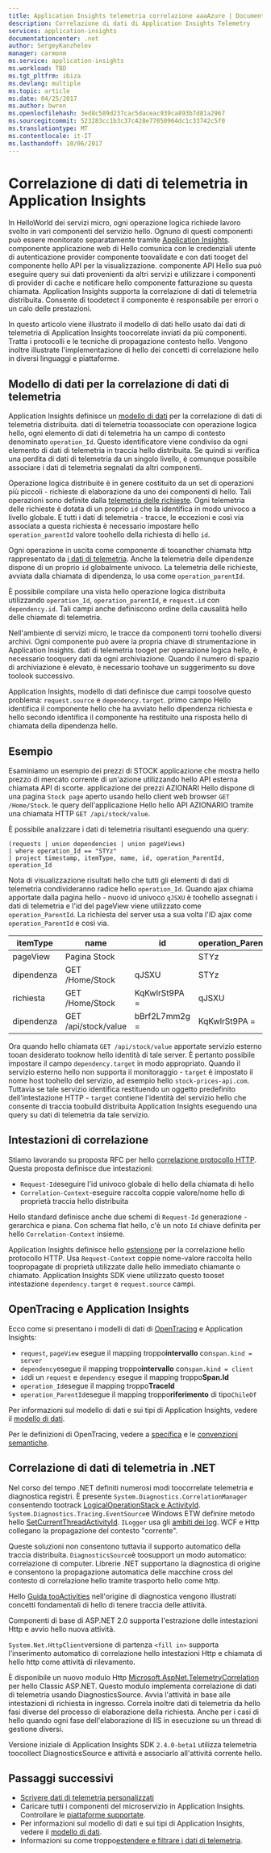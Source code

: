 ```yaml
---
title: Application Insights telemetria correlazione aaaAzure | Documenti Microsoft
description: Correlazione di dati di Application Insights Telemetry
services: application-insights
documentationcenter: .net
author: SergeyKanzhelev
manager: carmonm
ms.service: application-insights
ms.workload: TBD
ms.tgt_pltfrm: ibiza
ms.devlang: multiple
ms.topic: article
ms.date: 04/25/2017
ms.author: bwren
ms.openlocfilehash: 3ed8c589d237cac5daceac939ca893b7d81a2967
ms.sourcegitcommit: 523283cc1b3c37c428e77850964dc1c33742c5f0
ms.translationtype: MT
ms.contentlocale: it-IT
ms.lasthandoff: 10/06/2017
---
```

# <a name="telemetry-correlation-in-application-insights"></a>Correlazione di dati di telemetria in Application Insights

In HelloWorld dei servizi micro, ogni operazione logica richiede lavoro svolto in vari componenti del servizio hello. Ognuno di questi componenti può essere monitorato separatamente tramite [Application Insights](app-insights-overview.md). componente applicazione web di Hello comunica con le credenziali utente di autenticazione provider componente toovalidate e con dati tooget del componente hello API per la visualizzazione. componente API Hello sua può eseguire query sui dati provenienti da altri servizi e utilizzare i componenti di provider di cache e notificare hello componente fatturazione su questa chiamata. Application Insights supporta la correlazione di dati di telemetria distribuita. Consente di toodetect il componente è responsabile per errori o un calo delle prestazioni.

In questo articolo viene illustrato il modello di dati hello usato dai dati di telemetria di Application Insights toocorrelate inviati da più componenti. Tratta i protocolli e le tecniche di propagazione contesto hello. Vengono inoltre illustrate l'implementazione di hello dei concetti di correlazione hello in diversi linguaggi e piattaforme.

## <a name="telemetry-correlation-data-model"></a>Modello di dati per la correlazione di dati di telemetria

Application Insights definisce un [modello di dati](application-insights-data-model.md) per la correlazione di dati di telemetria distribuita. dati di telemetria tooassociate con operazione logica hello, ogni elemento di dati di telemetria ha un campo di contesto denominato `operation_Id`. Questo identificatore viene condiviso da ogni elemento di dati di telemetria in traccia hello distribuita. Se quindi si verifica una perdita di dati di telemetria da un singolo livello, è comunque possibile associare i dati di telemetria segnalati da altri componenti.

Operazione logica distribuite è in genere costituito da un set di operazioni più piccoli - richieste di elaborazione da uno dei componenti di hello. Tali operazioni sono definite dalla [telemetria delle richieste](application-insights-data-model-request-telemetry.md). Ogni telemetria delle richieste è dotata di un proprio `id` che la identifica in modo univoco a livello globale. E tutti i dati di telemetria - tracce, le eccezioni e così via associata a questa richiesta è necessario impostare hello `operation_parentId` valore toohello della richiesta di hello `id`.

Ogni operazione in uscita come componente di tooanother chiamata http rappresentato da [i dati di telemetria](application-insights-data-model-dependency-telemetry.md). Anche la telemetria delle dipendenze dispone di un proprio `id` globalmente univoco. La telemetria delle richieste, avviata dalla chiamata di dipendenza, lo usa come `operation_parentId`.

È possibile compilare una vista hello operazione logica distribuita utilizzando `operation_Id`, `operation_parentId`, e `request.id` con `dependency.id`. Tali campi anche definiscono ordine della causalità hello delle chiamate di telemetria.

Nell'ambiente di servizi micro, le tracce da componenti torni toohello diversi archivi. Ogni componente può avere la propria chiave di strumentazione in Application Insights. dati di telemetria tooget per operazione logica hello, è necessario tooquery dati da ogni archiviazione. Quando il numero di spazio di archiviazione è elevato, è necessario toohave un suggerimento su dove toolook successivo.

Application Insights, modello di dati definisce due campi toosolve questo problema: `request.source` e `dependency.target`. primo campo Hello identifica il componente hello che ha avviato hello dipendenza richiesta e hello secondo identifica il componente ha restituito una risposta hello di chiamata della dipendenza hello.


## <a name="example"></a>Esempio

Esaminiamo un esempio dei prezzi di STOCK applicazione che mostra hello prezzo di mercato corrente di un'azione utilizzando hello API esterna chiamata API di scorte. applicazione dei prezzi AZIONARI Hello dispone di una pagina `Stock page` aperto usando hello client web browser `GET /Home/Stock`. le query dell'applicazione Hello hello API AZIONARIO tramite una chiamata HTTP `GET /api/stock/value`.

È possibile analizzare i dati di telemetria risultanti eseguendo una query:

```
(requests | union dependencies | union pageViews) 
| where operation_Id == "STYz"
| project timestamp, itemType, name, id, operation_ParentId, operation_Id
```

Nota di visualizzazione risultati hello che tutti gli elementi di dati di telemetria condivideranno radice hello `operation_Id`. Quando ajax chiama apportate dalla pagina hello - nuovo id univoco `qJSXU` è toohello assegnati i dati di telemetria e l'id del pageView viene utilizzato come `operation_ParentId`. La richiesta del server usa a sua volta l'ID ajax come `operation_ParentId` e così via.

| itemType   | name                      | id           | operation_ParentId | operation_Id |
|------------|---------------------------|--------------|--------------------|--------------|
| pageView   | Pagina Stock                |              | STYz               | STYz         |
| dipendenza | GET /Home/Stock           | qJSXU        | STYz               | STYz         |
| richiesta    | GET /Home/Stock            | KqKwlrSt9PA = | qJSXU              | STYz         |
| dipendenza | GET /api/stock/value      | bBrf2L7mm2g = | KqKwlrSt9PA =       | STYz         |

Ora quando hello chiamata `GET /api/stock/value` apportate servizio esterno tooan desiderato tooknow hello identità di tale server. È pertanto possibile impostare il campo `dependency.target` in modo appropriato. Quando il servizio esterno hello non supporta il monitoraggio - `target` è impostato il nome host toohello del servizio, ad esempio hello `stock-prices-api.com`. Tuttavia se tale servizio identifica restituendo un oggetto predefinito dell'intestazione HTTP - `target` contiene l'identità del servizio hello che consente di traccia toobuild distribuita Application Insights eseguendo una query su dati di telemetria da tale servizio. 

## <a name="correlation-headers"></a>Intestazioni di correlazione

Stiamo lavorando su proposta RFC per hello [correlazione protocollo HTTP](https://github.com/lmolkova/correlation/blob/master/http_protocol_proposal_v1.md). Questa proposta definisce due intestazioni:

- `Request-Id`eseguire l'id univoco globale di hello della chiamata di hello
- `Correlation-Context`-eseguire raccolta coppie valore/nome hello di proprietà traccia hello distribuita

Hello standard definisce anche due schemi di `Request-Id` generazione - gerarchica e piana. Con schema flat hello, c'è un noto `Id` chiave definita per hello `Correlation-Context` insieme.

Application Insights definisce hello [estensione](https://github.com/lmolkova/correlation/blob/master/http_protocol_proposal_v2.md) per la correlazione hello protocollo HTTP. Usa `Request-Context` coppie nome-valore raccolta hello toopropagate di proprietà utilizzate dalle hello immediato chiamante o chiamato. Application Insights SDK viene utilizzato questo tooset intestazione `dependency.target` e `request.source` campi.

## <a name="open-tracing-and-application-insights"></a>OpenTracing e Application Insights

Ecco come si presentano i modelli di dati di [OpenTracing](http://opentracing.io/) e Application Insights: 

- `request`, `pageView` esegue il mapping troppo**intervallo** con`span.kind = server`
- `dependency`esegue il mapping troppo**intervallo** con`span.kind = client`
- `id`di un `request` e `dependency` esegue il mapping troppo**Span.Id**
- `operation_Id`esegue il mapping troppo**TraceId**
- `operation_ParentId`esegue il mapping troppo**riferimento** di tipo`ChileOf`

Per informazioni sul modello di dati e sui tipi di Application Insights, vedere il [modello di dati](application-insights-data-model.md).

Per le definizioni di OpenTracing, vedere a [specifica](https://github.com/opentracing/specification/blob/master/specification.md) e le [convenzioni semantiche](https://github.com/opentracing/specification/blob/master/semantic_conventions.md).


## <a name="telemetry-correlation-in-net"></a>Correlazione di dati di telemetria in .NET

Nel corso del tempo .NET definiti numerosi modi toocorrelate telemetria e diagnostica registri. È presente `System.Diagnostics.CorrelationManager` consentendo tootrack [LogicalOperationStack e ActivityId](https://msdn.microsoft.com/library/system.diagnostics.correlationmanager.aspx). `System.Diagnostics.Tracing.EventSource`e Windows ETW definire metodo hello [SetCurrentThreadActivityId](https://msdn.microsoft.com/library/system.diagnostics.tracing.eventsource.setcurrentthreadactivityid.aspx). `ILogger` usa gli [ambiti dei log](https://docs.microsoft.com/aspnet/core/fundamentals/logging#log-scopes). WCF e Http collegano la propagazione del contesto "corrente".

Queste soluzioni non consentono tuttavia il supporto automatico della traccia distribuita. `DiagnosticsSource`è toosupport un modo automatico: correlazione di computer. Librerie .NET supportano la diagnostica di origine e consentono la propagazione automatica delle macchine cross del contesto di correlazione hello tramite trasporto hello come http.

Hello [Guida tooActivities](https://github.com/dotnet/corefx/blob/master/src/System.Diagnostics.DiagnosticSource/src/ActivityUserGuide.md) nell'origine di diagnostica vengono illustrati concetti fondamentali di hello di tenere traccia delle attività. 

Componenti di base di ASP.NET 2.0 supporta l'estrazione delle intestazioni Http e avvio hello nuova attività. 

`System.Net.HttpClient`versione di partenza `<fill in>` supporta l'inserimento automatico di correlazione hello intestazioni Http e chiamata di hello http come attività di rilevamento.

È disponibile un nuovo modulo Http [Microsoft.AspNet.TelemetryCorrelation](https://www.nuget.org/packages/Microsoft.AspNet.TelemetryCorrelation/) per hello Classic ASP.NET. Questo modulo implementa correlazione di dati di telemetria usando DiagnosticsSource. Avvia l'attività in base alle intestazioni di richiesta in ingresso. Correla inoltre dati di telemetria da hello fasi diverse del processo di elaborazione della richiesta. Anche per i casi di hello quando ogni fase dell'elaborazione di IIS in esecuzione su un thread di gestione diversi.

Versione iniziale di Application Insights SDK `2.4.0-beta1` utilizza telemetria toocollect DiagnosticsSource e attività e associarlo all'attività corrente hello. 

## <a name="next-steps"></a>Passaggi successivi

- [Scrivere dati di telemetria personalizzati](app-insights-api-custom-events-metrics.md)
- Caricare tutti i componenti del microservizio in Application Insights. Controllare le [piattaforme supportate](app-insights-platforms.md).
- Per informazioni sul modello di dati e sui tipi di Application Insights, vedere il [modello di dati](application-insights-data-model.md).
- Informazioni su come troppo[estendere e filtrare i dati di telemetria](app-insights-api-filtering-sampling.md).
